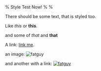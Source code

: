 % Style Test Now!
%
%

There should be some text, that is styled too.

Like *this* or **this**.

and some of _that_ and __that__

A link: [link me](http://attilam.com/ "Link Me").

an image:
![fatguy](images/fatguy.png "Fat Guy")

and another with a link:
[![fatguy](images/fatguy.png "Fat Guy")](http://attilam.com/ "Link Me")